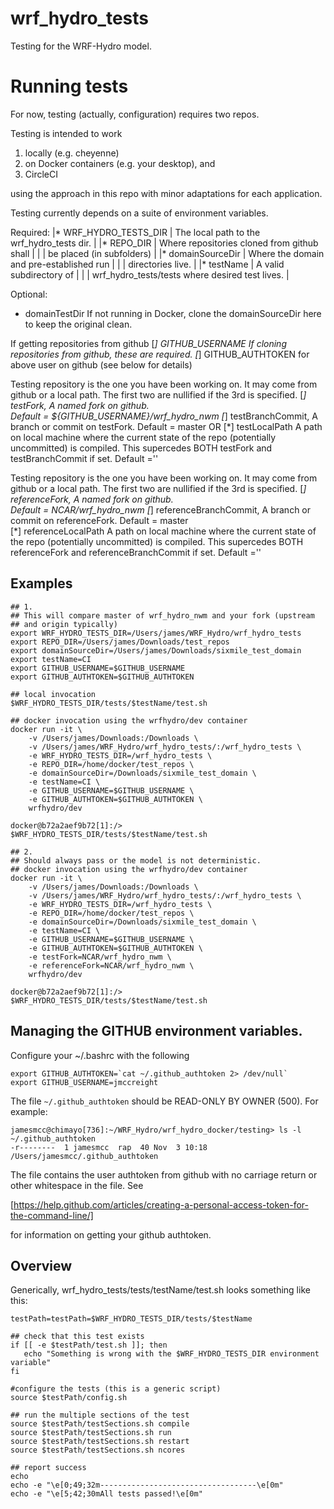 # wrf\_hydro\_tests
Testing for the WRF-Hydro model.

# Running tests

For now, testing (actually, configuration) requires two repos. 

Testing is intended to work

1) locally (e.g. cheyenne) 
2) on Docker containers (e.g. your desktop), and
3) CircleCI 

using the approach in this repo with minor adaptations for each
application. 

Testing currently depends on a suite of environment variables. 

Required:
|* WRF\_HYDRO\_TESTS\_DIR   | The local path to the wrf\_hydro\_tests dir.      |
|* REPO\_DIR                | Where repositories cloned from github shall       |
|                           | be placed (in subfolders)                         |
|* domainSourceDir          | Where the domain and pre-established run          |
|                           | directories live.                                 |
|* testName                 | A valid subdirectory of                           |
|                           | wrf\_hydro\_tests/tests where desired test lives. |

Optional:
* domainTestDir          If not running in Docker, clone the
                           domainSourceDir here to keep the original clean.

If getting repositories from github
[*] GITHUB\_USERNAME       If cloning repositories from github, these
                           are required.
[*] GITHUB\_AUTHTOKEN      for above user on github (see below for details)

Testing repository is the one you have been working on. It may come
from github or a local path. The first two are nullified if the 3rd is specified.
[*] testFork,              A named fork on github.         
                           Default = ${GITHUB\_USERNAME}/wrf\_hydro\_nwm
[*] testBranchCommit,      A branch or commit on testFork. 
                           Default = master
OR 
[*] testLocalPath          A path on local machine where the current state of the 
                           repo (potentially uncommitted) is compiled. This supercedes
                           BOTH testFork and testBranchCommit if
						   set. Default =''

Testing repository is the one you have been working on. It may come
from github or a local path. The first two are nullified if the 3rd is specified.
[*] referenceFork,         A named fork on github.         
                           Default = NCAR/wrf\_hydro\_nwm
[*] referenceBranchCommit, A branch or commit on referenceFork. 
                           Default = master   
[*] referenceLocalPath     A path on local machine where the current state of the 
                           repo (potentially uncommitted) is compiled. This supercedes
                           BOTH referenceFork and referenceBranchCommit if set. 
						   Default =''

## Examples

```
## 1.
## This will compare master of wrf_hydro_nwm and your fork (upstream
## and origin typically)
export WRF_HYDRO_TESTS_DIR=/Users/james/WRF_Hydro/wrf_hydro_tests
export REPO_DIR=/Users/james/Downloads/test_repos
export domainSourceDir=/Users/james/Downloads/sixmile_test_domain
export testName=CI
export GITHUB_USERNAME=$GITHUB_USERNAME
export GITHUB_AUTHTOKEN=$GITHUB_AUTHTOKEN

## local invocation
$WRF_HYDRO_TESTS_DIR/tests/$testName/test.sh

## docker invocation using the wrfhydro/dev container
docker run -it \
    -v /Users/james/Downloads:/Downloads \
	-v /Users/james/WRF_Hydro/wrf_hydro_tests/:/wrf_hydro_tests \
	-e WRF_HYDRO_TESTS_DIR=/wrf_hydro_tests \
    -e REPO_DIR=/home/docker/test_repos \
    -e domainSourceDir=/Downloads/sixmile_test_domain \
    -e testName=CI \
    -e GITHUB_USERNAME=$GITHUB_USERNAME \
    -e GITHUB_AUTHTOKEN=$GITHUB_AUTHTOKEN \
	wrfhydro/dev

docker@b72a2aef9b72[1]:/>  $WRF_HYDRO_TESTS_DIR/tests/$testName/test.sh

```

```
## 2.
## Should always pass or the model is not deterministic.
## docker invocation using the wrfhydro/dev container
docker run -it \
    -v /Users/james/Downloads:/Downloads \
	-v /Users/james/WRF_Hydro/wrf_hydro_tests/:/wrf_hydro_tests \
	-e WRF_HYDRO_TESTS_DIR=/wrf_hydro_tests \
    -e REPO_DIR=/home/docker/test_repos \
    -e domainSourceDir=/Downloads/sixmile_test_domain \
    -e testName=CI \
    -e GITHUB_USERNAME=$GITHUB_USERNAME \
    -e GITHUB_AUTHTOKEN=$GITHUB_AUTHTOKEN \
	-e testFork=NCAR/wrf_hydro_nwm \
	-e referenceFork=NCAR/wrf_hydro_nwm \
	wrfhydro/dev

docker@b72a2aef9b72[1]:/>  $WRF_HYDRO_TESTS_DIR/tests/$testName/test.sh
```

## Managing the GITHUB environment variables. 
Configure your ~/.bashrc with the following

```
export GITHUB_AUTHTOKEN=`cat ~/.github_authtoken 2> /dev/null`
export GITHUB_USERNAME=jmccreight
```

The file `~/.github_authtoken` should be READ-ONLY BY OWNER (500). For example:

```
jamesmcc@chimayo[736]:~/WRF_Hydro/wrf_hydro_docker/testing> ls -l ~/.github_authtoken 
-r--------  1 jamesmcc  rap  40 Nov  3 10:18 /Users/jamesmcc/.github_authtoken
```

The file contains the user authtoken from github with no carriage return or other 
whitespace in the file. See 

[https://help.github.com/articles/creating-a-personal-access-token-for-the-command-line/]

for information on getting your github authtoken.

## Overview
Generically, wrf\_hydro\_tests/tests/testName/test.sh looks something like this:

```
testPath=testPath=$WRF_HYDRO_TESTS_DIR/tests/$testName

## check that this test exists
if [[ -e $testPath/test.sh ]]; then 
   echo "Something is wrong with the $WRF_HYDRO_TESTS_DIR environment variable"
fi

#configure the tests (this is a generic script)
source $testPath/config.sh

## run the multiple sections of the test
source $testPath/testSections.sh compile
source $testPath/testSections.sh run
source $testPath/testSections.sh restart
source $testPath/testSections.sh ncores

## report success
echo
echo -e "\e[0;49;32m-----------------------------------\e[0m"
echo -e "\e[5;42;30mAll tests passed!\e[0m"
```

